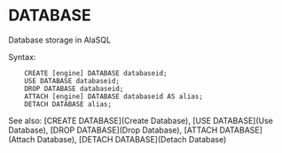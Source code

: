 # DATABASE

Database storage in AlaSQL

Syntax:
```
    CREATE [engine] DATABASE databaseid;
    USE DATABASE databaseid;
    DROP DATABASE databaseid;
    ATTACH [engine] DATABASE databaseid AS alias;
    DETACH DATABASE alias;
```

See also: [CREATE DATABASE](Create Database), [USE DATABASE](Use Database), [DROP DATABASE](Drop Database),
[ATTACH DATABASE](Attach Database), [DETACH DATABASE](Detach Database)
